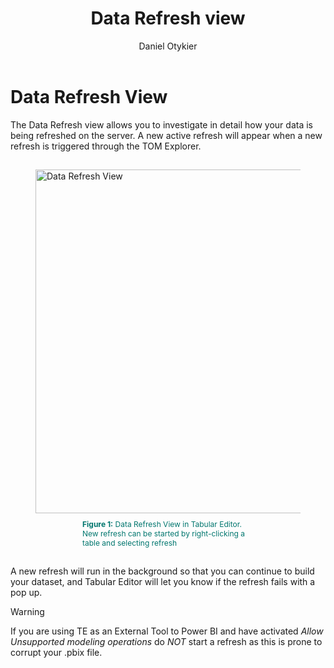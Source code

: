 ﻿---
uid: data-refresh-view
title: Data Refresh view
author: Daniel Otykier
updated: 2021-09-08
applies_to:
  editions:
    - edition: Desktop
      partial: TE3 Desktop Edition includes this feature, however refreshing tables through External Tools is not currently supported by Microsoft and may cause issues in Power BI Desktop.
    - edition: Business
    - edition: Enterprise
---
# Data Refresh View
The Data Refresh view allows you to investigate in detail how your data is being refreshed on the server.
A new active refresh will appear when a new refresh is triggered through the TOM Explorer. 


<figure style="padding-top: 15px;">
  <img class="noscale" src="~/content/assets/images/data-refresh-view.png" alt="Data Refresh View" style="width: 550px;"/>
  <figcaption style="font-size: 12px; padding-top: 10px; padding-bottom: 15px; padding-left: 75px; padding-right: 75px; color:#00766e"><strong>Figure 1:</strong> Data Refresh View in Tabular Editor. New refresh can be started by right-clicking a table and selecting refresh </figcaption>
</figure>

A new refresh will run in the background so that you can continue to build your dataset, and Tabular Editor will let you know if the refresh fails with a pop up. 

> [!WARNING]
> If you are using TE as an External Tool to Power BI and have activated _Allow Unsupported modeling operations_ do *NOT* start a refresh as this is prone to corrupt your .pbix file. 
